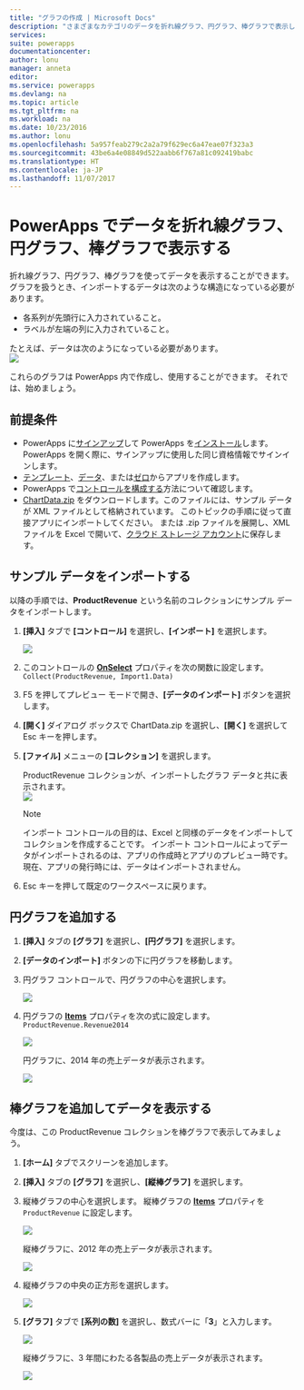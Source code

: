 ```yaml
---
title: "グラフの作成 | Microsoft Docs"
description: "さまざまなカテゴリのデータを折れ線グラフ、円グラフ、棒グラフで表示します"
services: 
suite: powerapps
documentationcenter: 
author: lonu
manager: anneta
editor: 
ms.service: powerapps
ms.devlang: na
ms.topic: article
ms.tgt_pltfrm: na
ms.workload: na
ms.date: 10/23/2016
ms.author: lonu
ms.openlocfilehash: 5a957feab279c2a2a79f629ec6a47eae07f323a3
ms.sourcegitcommit: 43be6a4e08849d522aabb6f767a81c092419babc
ms.translationtype: HT
ms.contentlocale: ja-JP
ms.lasthandoff: 11/07/2017
---
```

# <a name="show-data-in-a-line-pie-or-bar-chart-in-powerapps"></a>PowerApps でデータを折れ線グラフ、円グラフ、棒グラフで表示する
折れ線グラフ、円グラフ、棒グラフを使ってデータを表示することができます。 グラフを扱うとき、インポートするデータは次のような構造になっている必要があります。

* 各系列が先頭行に入力されていること。
* ラベルが左端の列に入力されていること。

たとえば、データは次のようになっている必要があります。  
![][9]

これらのグラフは PowerApps 内で作成し、使用することができます。 それでは、始めましょう。

## <a name="prerequisites"></a>前提条件
* PowerApps に[サインアップ](signup-for-powerapps.md)して PowerApps を[インストール](http://aka.ms/powerappsinstall)します。 PowerApps を開く際に、サインアップに使用した同じ資格情報でサインインします。
* [テンプレート](get-started-test-drive.md)、[データ](get-started-create-from-data.md)、または[ゼロ](get-started-create-from-blank.md)からアプリを作成します。
* PowerApps で[コントロールを構成する](add-configure-controls.md)方法について確認します。
* [ChartData.zip](http://pwrappssamples.blob.core.windows.net/samples/ChartData.zip) をダウンロードします。このファイルには、サンプル データが XML ファイルとして格納されています。 このトピックの手順に従って直接アプリにインポートしてください。 または .zip ファイルを展開し、XML ファイルを Excel で開いて、[クラウド ストレージ アカウント](connections/cloud-storage-blob-connections.md)に保存します。

## <a name="import-the-sample-data"></a>サンプル データをインポートする
以降の手順では、**ProductRevenue** という名前のコレクションにサンプル データをインポートします。

1. **[挿入]** タブで **[コントロール]** を選択し、**[インポート]** を選択します。  
   
    ![][11]  
2. このコントロールの **[OnSelect](controls/properties-core.md)** プロパティを次の関数に設定します。  
   ```Collect(ProductRevenue, Import1.Data)```
3. F5 を押してプレビュー モードで開き、**[データのインポート]** ボタンを選択します。
4. **[開く]** ダイアログ ボックスで ChartData.zip を選択し、**[開く]** を選択して Esc キーを押します。  
5. **[ファイル]** メニューの **[コレクション]** を選択します。
   
    ProductRevenue コレクションが、インポートしたグラフ データと共に表示されます。  
    ![][1]  
   
   > [!NOTE]
   > インポート コントロールの目的は、Excel と同様のデータをインポートしてコレクションを作成することです。 インポート コントロールによってデータがインポートされるのは、アプリの作成時とアプリのプレビュー時です。 現在、アプリの発行時には、データはインポートされません。
   > 
   > 
6. Esc キーを押して既定のワークスペースに戻ります。

## <a name="add-a-pie-chart"></a>円グラフを追加する
1. **[挿入]** タブの **[グラフ]** を選択し、**[円グラフ]** を選択します。
2. **[データのインポート]** ボタンの下に円グラフを移動します。
3. 円グラフ コントロールで、円グラフの中心を選択します。   
   
    ![][10]
4. 円グラフの **[Items](controls/properties-core.md)** プロパティを次の式に設定します。</br>
   ```ProductRevenue.Revenue2014```
   
    ![][2]  
   
    円グラフに、2014 年の売上データが表示されます。
   
    ![][3]  

## <a name="add-a-bar-chart-to-display-your-data"></a>棒グラフを追加してデータを表示する
今度は、この ProductRevenue コレクションを棒グラフで表示してみましょう。

1. **[ホーム]** タブでスクリーンを追加します。
2. **[挿入]** タブの **[グラフ]** を選択し、**[縦棒グラフ]** を選択します。
3. 縦棒グラフの中心を選択します。 縦棒グラフの **[Items](controls/properties-core.md)** プロパティを ```ProductRevenue``` に設定します。
   
    ![][12]  
   
    縦棒グラフに、2012 年の売上データが表示されます。
   
    ![][4]  
4. 縦棒グラフの中央の正方形を選択します。
   
    ![][5]
5. **[グラフ]** タブで **[系列の数]** を選択し、数式バーに「**3**」と入力します。
   
    ![][6]  
   
    縦棒グラフに、3 年間にわたる各製品の売上データが表示されます。
   
    ![][7]  

[1]: ./media/use-line-pie-bar-chart/productrevenuecollection.png
[2]: ./media/use-line-pie-bar-chart/itemsexpression.png
[3]: ./media/use-line-pie-bar-chart/piechart.png
[4]: ./media/use-line-pie-bar-chart/columnchart.png
[5]: ./media/use-line-pie-bar-chart/columnchartseries.png
[6]: ./media/use-line-pie-bar-chart/columnchartseriesfunction.png
[7]: ./media/use-line-pie-bar-chart/columnchartthreeyears.png
[8]: ./media/use-line-pie-bar-chart/preview.png
[9]: ./media/use-line-pie-bar-chart/tableformat.png
[10]: ./media/use-line-pie-bar-chart/middlepiechart.png
[11]: ./media/use-line-pie-bar-chart/import.png
[12]: ./media/use-line-pie-bar-chart/itemscolumnchart.png
